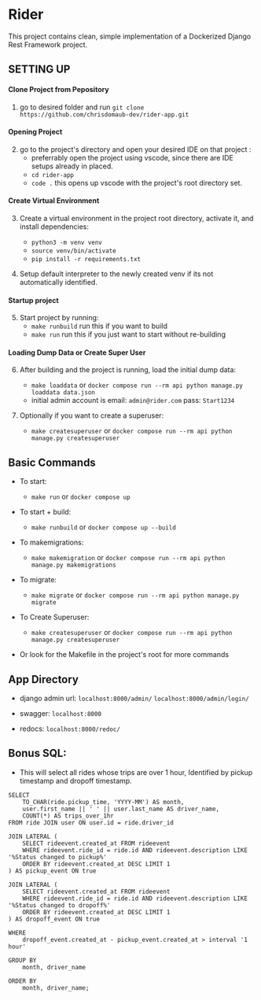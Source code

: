 # Rider

This project contains clean, simple implementation of a Dockerized Django Rest Framework project.

## SETTING UP

#### Clone Project from Pepository

1. go to desired folder and run `git clone https://github.com/chrisdomaub-dev/rider-app.git`

#### Opening Project

2. go to the project's directory and open your desired IDE on that project :
   - preferrably open the project using vscode, since there are IDE setups already in placed.
   - `cd rider-app`
   - `code .` this opens up vscode with the project's root directory set.

#### Create Virtual Environment

3. Create a virtual environment in the project root directory, activate it, and install dependencies:

   - `python3 -m venv venv`
   - `source venv/bin/activate`
   - `pip install -r requirements.txt`

4. Setup default interpreter to the newly created venv if its not automatically identified.

#### Startup project

5. Start project by running:
   - `make runbuild` run this if you want to build
   - `make run` run this if you just want to start without re-building

#### Loading Dump Data or Create Super User

6. After building and the project is running, load the initial dump data:

   - `make loaddata` or `docker compose run --rm api python manage.py loaddata data.json`
   - initial admin account is email: `admin@rider.com` pass: `Start1234`

7. Optionally if you want to create a superuser:
   - `make createsuperuser` or `docker compose run --rm api python manage.py createsuperuser`

## Basic Commands

- To start:

  - `make run` or `docker compose up`

- To start + build:

  - `make runbuild` or `docker compose up --build`

- To makemigrations:

  - `make makemigration` or `docker compose run --rm api python manage.py makemigrations`

- To migrate:

  - `make migrate` or `docker compose run --rm api python manage.py migrate`

- To Create Superuser:

  - `make createsuperuser` or `docker compose run --rm api python manage.py createsuperuser`

- Or look for the Makefile in the project's root for more commands

## App Directory

- django admin url:
  `localhost:8000/admin/`
  `localhost:8000/admin/login/`

- swagger:
  `localhost:8000`

- redocs:
  `localhost:8000/redoc/`

## Bonus SQL:

- This will select all rides whose trips are over 1 hour, Identified by pickup timestamp and dropoff timestamp.

```
SELECT
    TO_CHAR(ride.pickup_time, 'YYYY-MM') AS month,
    user.first_name || ' ' || user.last_name AS driver_name,
    COUNT(*) AS trips_over_1hr
FROM ride JOIN user ON user.id = ride.driver_id

JOIN LATERAL (
    SELECT rideevent.created_at FROM rideevent
    WHERE rideevent.ride_id = ride.id AND rideevent.description LIKE '%Status changed to pickup%'
    ORDER BY rideevent.created_at DESC LIMIT 1
) AS pickup_event ON true

JOIN LATERAL (
    SELECT rideevent.created_at FROM rideevent
    WHERE rideevent.ride_id = ride.id AND rideevent.description LIKE '%Status changed to dropoff%'
    ORDER BY rideevent.created_at DESC LIMIT 1
) AS dropoff_event ON true

WHERE
    dropoff_event.created_at - pickup_event.created_at > interval '1 hour'

GROUP BY
    month, driver_name

ORDER BY
    month, driver_name;
```
